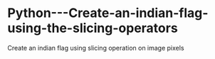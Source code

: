 # Python---Create-an-indian-flag-using-the-slicing-operators
Create an indian flag using slicing operation on image pixels
